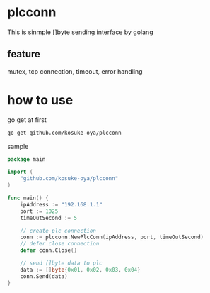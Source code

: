 # plcconn
This is sinmple []byte sending interface by golang

## feature
mutex, tcp connection, timeout, error handling

# how to use
go get at first
```bash
go get github.com/kosuke-oya/plcconn
```
    
sample
```go
package main

import (
    "github.com/kosuke-oya/plcconn"
)

func main() {
	ipAddress := "192.168.1.1"
	port := 1025
	timeOutSecond := 5

	// create plc connection
	conn := plcconn.NewPlcConn(ipAddress, port, timeOutSecond)
	// defer close connection
	defer conn.Close()

	// send []byte data to plc
	data := []byte{0x01, 0x02, 0x03, 0x04}
	conn.Send(data)
}

```